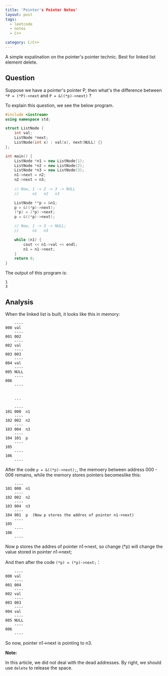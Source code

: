 ```yaml
---
title: 'Pointer's Pointer Notes'
layout: post
tags:
  - leetcode
  - notes
  - C++

category: C/C++
---
```


A simple expalination on the pointer's pointer technic. Best for linked list element delete.

<!--more-->

## Question

Suppose we have a pointer's pointer P, then what's the difference between `*P = (*P)->next` and `P = &((*p)->next)` ?

To explain this question, we see the below program.

```cpp
#include <iostream>
using namespace std;

struct ListNode {
    int val;
    ListNode *next;
    ListNode(int x) : val(x), next(NULL) {}
};

int main() {
    ListNode *n1 = new ListNode(1);
    ListNode *n2 = new ListNode(2);
    ListNode *n3 = new ListNode(3);
    n1->next = n2;
    n2->next = n3;
    
    // Now, 1 -> 2 -> 3 -> NULL
    //      n1   n2   n3

    ListNode **p = &n1;
    p = &((*p)->next);
    (*p) = (*p)->next;
    p = &((*p)->next);

	// Now, 1 -> 3 -> NULL;
	//      n1   n3

    while (n1) {
        cout << n1->val << endl;
        n1 = n1->next;
    }
    return 0;
}
```

The output of this program is:

```
1
3
```

## Analysis

When the linked list is built, it looks like this in memory:

```
	----
000 val 
	----
001 002  
	----
002 val
	----
003 003
	----
004 val
	----
005 NULL
	----
006
	----
	
	
	...
	
	----
101	000  n1
	----
102 002  n2
	----
103 004  n3
	----
104 101  p
	----
105
	----
106
	----
```
After the code `p = &((*p)->next);`, the memoery between address 000 - 006 remains, while the memory stores pointers becomeslike this:

```
	----
101	000  n1
	----
102 002  n2
	----
103 004  n3
	----
104 001  p  (Now p stores the addres of pointer n1->next)
	----
105
	----
106
	----
```

Now p stores the addres of pointer n1->next, so change (*p) will change the value stored in pointer n1->next;

And then after the code `(*p) = (*p)->next;`：

```
	----
000 val 
	----
001 004  
	----
002 val
	----
003 003
	----
004 val
	----
005 NULL
	----
006
	----

```

So now, pointer n1->next is pointing to n3.


**Note:**

In this article, we did not deal with the dead addresses. By right, we should use `delete` to release the space.


